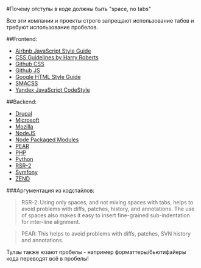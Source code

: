 #Почему отступы в коде должны быть "space, no tabs"

Все эти компании и проекты строго запрещают использование табов и требуют использование пробелов.

##Frontend:
 - [Airbnb JavaScript Style Guide](https://github.com/airbnb/javascript#whitespace)
 - [CSS Guidelines by Harry Roberts](http://cssguidelin.es/#syntax-and-formatting)
 - [Github CSS](https://github.com/styleguide/css)
 - [Github JS](https://github.com/styleguide/javascript)
 - [Google HTML Style Guide](http://google-styleguide.googlecode.com/svn/trunk/htmlcssguide.xml)
 - [SMACSS](http://smacss.com/book/formatting)
 - [Yandex JavaScript CodeStyle](https://github.com/yandex/codestyle/blob/master/javascript.ru.md)

##Backend:
 - [Drupal](http://drupal.org/coding-standards)
 - [Microsoft](http://blogs.msdn.com/b/brada/archive/2005/01/26/361363.aspx)
 - [Mozilla](https://developer.mozilla.org/en-US/docs/Developer_Guide/Coding_Style)
 - [NodeJS](http://nodeguide.com/style.html#tabs-vs-spaces)
 - [Node Packaged Modules](https://docs.npmjs.com/misc/coding-style#indentation)
 - [PEAR](http://pear.php.net/manual/en/standards.indenting.php)
 - [PHP](http://svn.apache.org/repos/asf/shindig/attic/php/docs/style-guide.html)
 - [Python](http://www.python.org/dev/peps/pep-0008/#tabs-or-spaces)
 - [RSR-2](https://github.com/php-fig/fig-standards/blob/master/accepted/PSR-2-coding-style-guide.md)
 - [Symfony](http://symfony.com/doc/2.0/contributing/code/standards.html)
 - [ZEND](http://framework.zend.com/manual/1.12/en/coding-standard.php-file-formatting.html)


###Аргументация из кодстайлов:
>RSR-2: Using only spaces, and not mixing spaces with tabs, helps to avoid problems with diffs, patches, history, and annotations. The use of spaces also makes it easy to insert fine-grained sub-indentation for inter-line alignment.

>PEAR: This helps to avoid problems with diffs, patches, SVN history and annotations.

Тулзы также юзают пробелы - например форматтеры/бьютифайеры кода переводят всё в пробелы!
